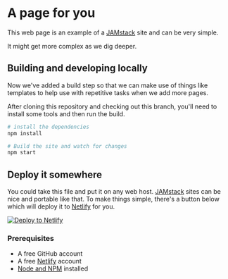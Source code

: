 # A page for you

This web page is an example of a [JAMstack] site and can be very simple.

It might get more complex as we dig deeper.


## Building and developing locally

Now we've added a build step so that we can make use of things like templates to help use with repetitive tasks when we add more pages.

After cloning this repository and checking out this branch, you'll need to install some tools and then run the build.

```bash
# install the dependencies
npm install

# Build the site and watch for changes
npm start
```

## Deploy it somewhere

You could take this file and put it on any web host. [JAMstack] sites can be nice and portable like that. To make things simple, there's a button below which will deploy it to [Netlify] for you.


[![Deploy to Netlify](https://www.netlify.com/img/deploy/button.svg)](https://app.netlify.com/start/deploy?repository=https://github.com/philhawksworth/page-for-you&utm_source=github&utm_medium=fcc-examples-pnh&utm_campaign=devex)

### Prerequisites

- A free GitHub account
- A free [Netlify] account
- [Node and NPM](https://nodejs.org/) installed







[Netlify]: https://netlify.com?utm_source=github&utm_medium=fcc-examples-pnh&utm_campaign=devex
[JAMstack]: https://jamstack.org?utm_source=github&utm_medium=fcc-examples-pnh&utm_campaign=devex
